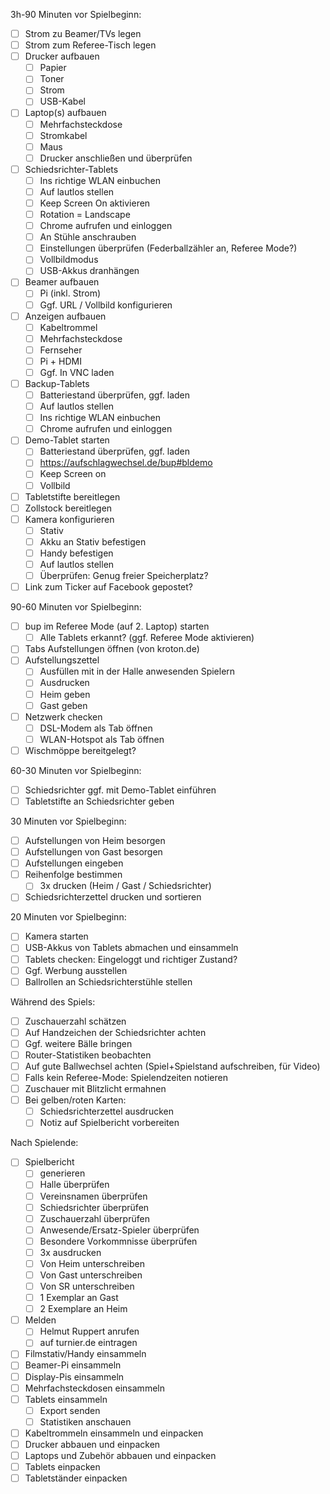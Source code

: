 3h-90 Minuten vor Spielbeginn:

- [ ] Strom zu Beamer/TVs legen
- [ ] Strom zum Referee-Tisch legen
- [ ] Drucker aufbauen
  - [ ] Papier
  - [ ] Toner
  - [ ] Strom
  - [ ] USB-Kabel
- [ ] Laptop(s) aufbauen
  - [ ] Mehrfachsteckdose
  - [ ] Stromkabel
  - [ ] Maus
  - [ ] Drucker anschließen und überprüfen
- [ ] Schiedsrichter-Tablets
  - [ ] Ins richtige WLAN einbuchen
  - [ ] Auf lautlos stellen
  - [ ] Keep Screen On aktivieren
  - [ ] Rotation = Landscape
  - [ ] Chrome aufrufen und einloggen
  - [ ] An Stühle anschrauben
  - [ ] Einstellungen überprüfen (Federballzähler an, Referee Mode?)
  - [ ] Vollbildmodus
  - [ ] USB-Akkus dranhängen
- [ ] Beamer aufbauen
  - [ ] Pi (inkl. Strom)
  - [ ] Ggf. URL / Vollbild konfigurieren
- [ ] Anzeigen aufbauen
  - [ ] Kabeltrommel
  - [ ] Mehrfachsteckdose
  - [ ] Fernseher
  - [ ] Pi + HDMI
  - [ ] Ggf. In VNC laden
- [ ] Backup-Tablets
  - [ ] Batteriestand überprüfen, ggf. laden
  - [ ] Auf lautlos stellen
  - [ ] Ins richtige WLAN einbuchen
  - [ ] Chrome aufrufen und einloggen
- [ ] Demo-Tablet starten
  - [ ] Batteriestand überprüfen, ggf. laden
  - [ ] https://aufschlagwechsel.de/bup#bldemo
  - [ ] Keep Screen on
  - [ ] Vollbild
- [ ] Tabletstifte bereitlegen
- [ ] Zollstock bereitlegen
- [ ] Kamera konfigurieren
  - [ ] Stativ
  - [ ] Akku an Stativ befestigen
  - [ ] Handy befestigen
  - [ ] Auf lautlos stellen
  - [ ] Überprüfen: Genug freier Speicherplatz?
- [ ] Link zum Ticker auf Facebook gepostet?

90-60 Minuten vor Spielbeginn:

- [ ] bup im Referee Mode (auf 2. Laptop) starten
  - [ ] Alle Tablets erkannt? (ggf. Referee Mode aktivieren)
- [ ] Tabs Aufstellungen öffnen (von kroton.de)
- [ ] Aufstellungszettel
  - [ ] Ausfüllen mit in der Halle anwesenden Spielern
  - [ ] Ausdrucken
  - [ ] Heim geben
  - [ ] Gast geben
- [ ] Netzwerk checken
  - [ ] DSL-Modem als Tab öffnen
  - [ ] WLAN-Hotspot als Tab öffnen
- [ ] Wischmöppe bereitgelegt?

60-30 Minuten vor Spielbeginn:

- [ ] Schiedsrichter ggf. mit Demo-Tablet einführen
- [ ] Tabletstifte an Schiedsrichter geben

30 Minuten vor Spielbeginn:

- [ ] Aufstellungen von Heim besorgen
- [ ] Aufstellungen von Gast besorgen
- [ ] Aufstellungen eingeben
- [ ] Reihenfolge bestimmen
  - [ ] 3x drucken (Heim / Gast / Schiedsrichter)
- [ ] Schiedsrichterzettel drucken und sortieren

20 Minuten vor Spielbeginn:

- [ ] Kamera starten
- [ ] USB-Akkus von Tablets abmachen und einsammeln
- [ ] Tablets checken: Eingeloggt und richtiger Zustand?
- [ ] Ggf. Werbung ausstellen
- [ ] Ballrollen an Schiedsrichterstühle stellen

Während des Spiels:

- [ ] Zuschauerzahl schätzen
- [ ] Auf Handzeichen der Schiedsrichter achten
- [ ] Ggf. weitere Bälle bringen
- [ ] Router-Statistiken beobachten
- [ ] Auf gute Ballwechsel achten (Spiel+Spielstand aufschreiben, für Video)
- [ ] Falls kein Referee-Mode: Spielendzeiten notieren
- [ ] Zuschauer mit Blitzlicht ermahnen
- [ ] Bei gelben/roten Karten:
  - [ ] Schiedsrichterzettel ausdrucken
  - [ ] Notiz auf Spielbericht vorbereiten

Nach Spielende:

- [ ] Spielbericht
  - [ ] generieren
  - [ ] Halle überprüfen
  - [ ] Vereinsnamen überprüfen
  - [ ] Schiedsrichter überprüfen
  - [ ] Zuschauerzahl überprüfen
  - [ ] Anwesende/Ersatz-Spieler überprüfen
  - [ ] Besondere Vorkommnisse überprüfen
  - [ ] 3x ausdrucken
  - [ ] Von Heim unterschreiben
  - [ ] Von Gast unterschreiben
  - [ ] Von SR unterschreiben
  - [ ] 1 Exemplar an Gast
  - [ ] 2 Exemplare an Heim
- [ ] Melden
  - [ ] Helmut Ruppert anrufen
  - [ ] auf turnier.de eintragen
- [ ] Filmstativ/Handy einsammeln
- [ ] Beamer-Pi einsammeln
- [ ] Display-Pis einsammeln
- [ ] Mehrfachsteckdosen einsammeln
- [ ] Tablets einsammeln
  - [ ] Export senden
  - [ ] Statistiken anschauen
- [ ] Kabeltrommeln einsammeln und einpacken
- [ ] Drucker abbauen und einpacken
- [ ] Laptops und Zubehör abbauen und einpacken
- [ ] Tablets einpacken
- [ ] Tabletständer einpacken
